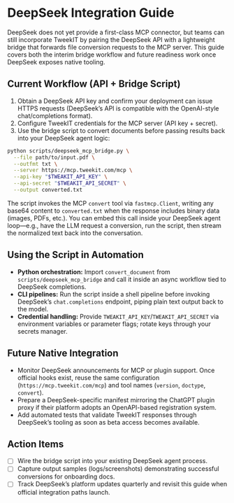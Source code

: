 # DeepSeek Integration Guide

DeepSeek does not yet provide a first-class MCP connector, but teams can still incorporate TweekIT by pairing the DeepSeek API with a lightweight bridge that forwards file conversion requests to the MCP server. This guide covers both the interim bridge workflow and future readiness work once DeepSeek exposes native tooling.

## Current Workflow (API + Bridge Script)
1. Obtain a DeepSeek API key and confirm your deployment can issue HTTPS requests (DeepSeek’s API is compatible with the OpenAI-style chat/completions format).
2. Configure TweekIT credentials for the MCP server (API key + secret).
3. Use the bridge script to convert documents before passing results back into your DeepSeek agent logic:

```bash
python scripts/deepseek_mcp_bridge.py \
  --file path/to/input.pdf \
  --outfmt txt \
  --server https://mcp.tweekit.com/mcp \
  --api-key "$TWEAKIT_API_KEY" \
  --api-secret "$TWEAKIT_API_SECRET" \
  --output converted.txt
```

The script invokes the MCP `convert` tool via `fastmcp.Client`, writing any base64 content to `converted.txt` when the response includes binary data (images, PDFs, etc.). You can embed this call inside your DeepSeek agent loop—e.g., have the LLM request a conversion, run the script, then stream the normalized text back into the conversation.

## Using the Script in Automation
- **Python orchestration:** Import `convert_document` from `scripts/deepseek_mcp_bridge` and call it inside an async workflow tied to DeepSeek completions.
- **CLI pipelines:** Run the script inside a shell pipeline before invoking DeepSeek’s `chat.completions` endpoint, piping plain text output back to the model.
- **Credential handling:** Provide `TWEAKIT_API_KEY`/`TWEAKIT_API_SECRET` via environment variables or parameter flags; rotate keys through your secrets manager.

## Future Native Integration
- Monitor DeepSeek announcements for MCP or plugin support. Once official hooks exist, reuse the same configuration (`https://mcp.tweekit.com/mcp`) and tool names (`version`, `doctype`, `convert`).
- Prepare a DeepSeek-specific manifest mirroring the ChatGPT plugin proxy if their platform adopts an OpenAPI-based registration system.
- Add automated tests that validate TweekIT responses through DeepSeek’s tooling as soon as beta access becomes available.

## Action Items
- [ ] Wire the bridge script into your existing DeepSeek agent process.
- [ ] Capture output samples (logs/screenshots) demonstrating successful conversions for onboarding docs.
- [ ] Track DeepSeek’s platform updates quarterly and revisit this guide when official integration paths launch.
